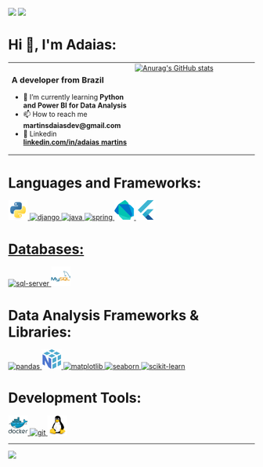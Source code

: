 <p float="center">
  <img src="https://user-images.githubusercontent.com/74038190/226190894-18e959ba-d458-4a94-ac44-790190f2a947.gif" width="435" />
  <img src="https://media3.giphy.com/media/v1.Y2lkPTc5MGI3NjExbGxwNTBzOXUycG1xMWQ1YzI2bmk2ZTlkdXY3M28zNmY2cTRldGNobyZlcD12MV9pbnRlcm5hbF9naWZfYnlfaWQmY3Q9Zw/vncgdgPWLwGRi/giphy.gif" width="325" /> 
</p>


# Hi 👋, I'm Adaias:

<table border="0">
 <tr>
    <td width="50%" valign="top">
      <h3 align="left">A developer from Brazil</h3>
      <ul>
        <li>🌱 I’m currently learning <strong>Python and Power BI for Data Analysis</strong></li>
        <li>📫 How to reach me <strong>martinsdaiasdev@gmail.com</strong></li>
        <li>🏢 Linkedin <strong><a href="https://www.linkedin.com/in/adaias-martins/">linkedin.com/in/adaias martins</a></strong></li>
      </ul>
    </td>
    <td width="50%" valign="top">
      <a href="https://github.com/adaiasmartins/github-readme-stats">
        <img src="https://github-readme-stats.vercel.app/api?username=adaiasmartins" alt="Anurag's GitHub stats" style="max-width: 100%;" />
      </a>
    </td>
 </tr>
</table>


# Languages and Frameworks:
<p align="left">
  <a href="https://www.python.org" target="_blank" rel="noreferrer"> <img src="https://raw.githubusercontent.com/devicons/devicon/master/icons/python/python-original.svg" alt="python" width="40" height="40"/> </a>
  <a href="https://www.djangoproject.com" target="_blank" rel="noreferrer"> <img src="https://static.djangoproject.com/img/logos/django-logo-negative.svg" alt="django" width="40" height="40"/> </a>
    <a href="https://www.java.com" target="_blank" rel="noreferrer"> <img src="https://www.vectorlogo.zone/logos/java/java-icon.svg" alt="java" width="40" height="40"/> </a>
    <a href="https://spring.io/" target="_blank" rel="noreferrer"> <img src="https://www.vectorlogo.zone/logos/springio/springio-icon.svg" alt="spring" width="40" height="40"/> </a>
    <a href="https://dart.dev/" target="_blank" rel="noreferrer"> <img src="https://raw.githubusercontent.com/devicons/devicon/master/icons/dart/dart-original.svg" alt="dart" width="40" height="40"/> </a>
  <a href="https://flutter.dev/" target="_blank" rel="noreferrer"> <img src="https://raw.githubusercontent.com/devicons/devicon/master/icons/flutter/flutter-original.svg" alt="flutter" width="40" height="40"/>
</p>

# Databases:
<p align="left">
  <a href="https://www.microsoft.com/pt-br/sql-server/sql-server-downloads" target="_blank" rel="noreferrer"> <img src="https://www.svgrepo.com/show/303229/microsoft-sql-server-logo.svg" alt="sql-server" width="40" height="40"/> </a>
  <a href="https://www.mysql.com/" target="_blank" rel="noreferrer"> <img src="https://raw.githubusercontent.com/devicons/devicon/master/icons/mysql/mysql-original-wordmark.svg" alt="mysql" width="40" height="40"/> </a>
</p>

# Data Analysis Frameworks & Libraries:
<p align="left">
  <a href="https://pandas.pydata.org/" target="_blank" rel="noreferrer"> <img src="https://pandas.pydata.org/static/img/pandas_mark.svg" alt="pandas" width="40" height="40"/> </a>
  <a href="https://numpy.org/" target="_blank" rel="noreferrer"> <img src="https://raw.githubusercontent.com/devicons/devicon/master/icons/numpy/numpy-original.svg" alt="numpy" width="40" height="40"/> </a>
  <a href="https://matplotlib.org/" target="_blank" rel="noreferrer"> <img src="https://matplotlib.org/_static/images/logo2.svg" alt="matplotlib" width="40" height="40"/> </a>
  <a href="https://seaborn.pydata.org/" target="_blank" rel="noreferrer"> <img src="https://seaborn.pydata.org/_static/logo-wide-lightbg.svg" alt="seaborn" width="40" height="40"/> </a>
  <a href="https://scikit-learn.org/" target="_blank" rel="noreferrer"> <img src="https://upload.wikimedia.org/wikipedia/commons/0/05/Scikit_learn_logo_small.svg" alt="scikit-learn" width="40" height="40"/> </a>
</p>


# Development Tools:
<p align="left">
  <a href="https://www.docker.com/" target="_blank" rel="noreferrer"> <img src="https://raw.githubusercontent.com/devicons/devicon/master/icons/docker/docker-original-wordmark.svg" alt="docker" width="40" height="40"/> </a>
  <a href="https://git-scm.com/" target="_blank" rel="noreferrer"> <img src="https://www.vectorlogo.zone/logos/git-scm/git-scm-icon.svg" alt="git" width="40" height="40"/> </a>
  <a href="https://www.linux.org/" target="_blank" rel="noreferrer"> <img src="https://raw.githubusercontent.com/devicons/devicon/master/icons/linux/linux-original.svg" alt="linux" width="40" height="40"/> </a>
</p>

---
[![](https://visitcount.itsvg.in/api?id=AdaiasMartins&icon=0&color=0)](https://visitcount.itsvg.in)

<!-- Proudly created with GPRM ( https://gprm.itsvg.in ) -->
